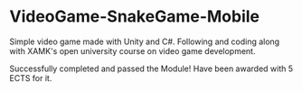 # VideoGame-SnakeGame-Mobile
Simple video game made with Unity and C#. Following and coding along with XAMK's open university course on video game development.

Successfully completed and passed the Module! Have been awarded with 5 ECTS for it.
